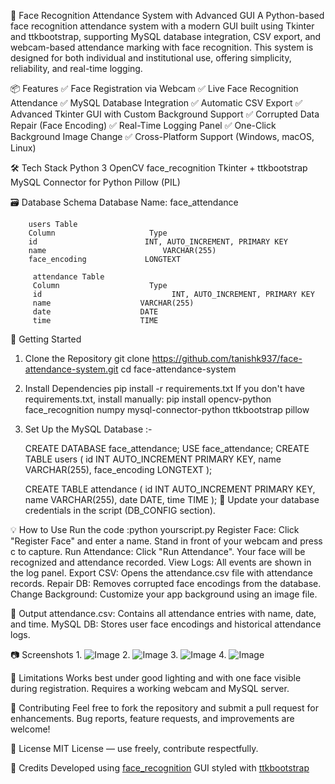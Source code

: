 🎯 Face Recognition Attendance System with Advanced GUI
A Python-based face recognition attendance system with a modern GUI built using Tkinter and ttkbootstrap, supporting MySQL database integration, CSV export, and webcam-based attendance marking with face recognition. This system is designed for both individual and institutional use, offering simplicity, reliability, and real-time logging.

📦 Features
     ✅ Face Registration via Webcam
     ✅ Live Face Recognition Attendance
     ✅ MySQL Database Integration
     ✅ Automatic CSV Export
     ✅ Advanced Tkinter GUI with Custom Background Support
     ✅ Corrupted Data Repair (Face Encoding)
     ✅ Real-Time Logging Panel
     ✅ One-Click Background Image Change
     ✅ Cross-Platform Support (Windows, macOS, Linux)

🛠️ Tech Stack
     Python 3
     OpenCV
     face_recognition
     Tkinter + ttkbootstrap
     MySQL Connector for Python
     Pillow (PIL)

🗃️ Database Schema
        Database Name: face_attendance

        users Table
        Column	                   Type
        id                     	  INT, AUTO_INCREMENT, PRIMARY KEY
        name      	                  VARCHAR(255)
        face_encoding	          LONGTEXT

         attendance Table
         Column	                   Type
         id                           	INT, AUTO_INCREMENT, PRIMARY KEY
         name	                 VARCHAR(255)
         date                  	 DATE
         time	                 TIME

🚀 Getting Started
1. Clone the Repository
      git clone https://github.com/tanishk937/face-attendance-system.git
      cd face-attendance-system
2. Install Dependencies
      pip install -r requirements.txt
      If you don't have requirements.txt, install manually:
      pip install opencv-python face_recognition numpy mysql-connector-python ttkbootstrap pillow
3. Set Up the MySQL Database :-

     CREATE DATABASE face_attendance;
     USE face_attendance;
     CREATE TABLE users (
         id INT AUTO_INCREMENT PRIMARY KEY,
         name VARCHAR(255),
         face_encoding LONGTEXT
         );

     CREATE TABLE attendance (
         id INT AUTO_INCREMENT PRIMARY KEY,
         name VARCHAR(255),
         date DATE,
         time TIME
         );
🔑 Update your database credentials in the script (DB_CONFIG section).


💡 How to Use
        Run the code :python yourscript.py
        Register Face: Click "Register Face" and enter a name. Stand in front of your webcam and press c to capture.
        Run Attendance: Click "Run Attendance". Your face will be recognized and attendance recorded.
        View Logs: All events are shown in the log panel.
        Export CSV: Opens the attendance.csv file with attendance records.
        Repair DB: Removes corrupted face encodings from the database.
        Change Background: Customize your app background using an image file.


📁 Output
       attendance.csv: Contains all attendance entries with name, date, and time.
       MySQL DB: Stores user face encodings and historical attendance logs.


📷 Screenshots
      1.  ![Image](https://github.com/user-attachments/assets/87c8198f-87e0-4df0-96d4-410780068b2a)
      2.  ![Image](https://github.com/user-attachments/assets/13509637-68c4-41e2-a51d-9eed3b8c7990)
      3.  ![Image](https://github.com/user-attachments/assets/3b65bf89-3126-48ee-93b1-0b618399e324)
      4.  ![Image](https://github.com/user-attachments/assets/b65b76d4-e42f-4aa5-94a1-3a3768b92eee)

🧩 Limitations
       Works best under good lighting and with one face visible during registration.
       Requires a working webcam and MySQL server.

🤝 Contributing
       Feel free to fork the repository and submit a pull request for enhancements. Bug reports, feature requests, and improvements are welcome!

📜 License
       MIT License — use freely, contribute respectfully.

🧠 Credits
      Developed using [face_recognition](https://github.com/ageitgey/face_recognition)
      GUI styled with [ttkbootstrap](https://ttkbootstrap.readthedocs.io/)
